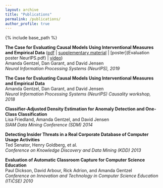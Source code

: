 ```yaml
---
layout: archive
title: "Publications"
permalink: /publications/
author_profile: true
---
```


{% include base_path %}

<!--{% for post in site.publications reversed %}
  {% include archive-single.html %}
{% endfor %}
-->

**The Case for Evaluating Causal Models Using Interventional Measures and Empirical Data** ([pdf](NeurIPS-eval.pdf) | [supplementary material](NeurIPS-eval-supplements.pdf) | [poster](Evaluation poster NeurIPS.pdf) | [video](neurips-2019-video.m4v))  
Amanda Gentzel, Dan Garant, and David Jensen  
*Neural Information Processing Systems (NeurIPS), 2019*

**The Case for Evaluating Causal Models Using Interventional Measures and Empirical Data**  
Amanda Gentzel, Dan Garant, and David Jensen  
*Neural Information Processing Systems (NeurIPS) Causality workshop, 2018*

**Classifier-Adjusted Density Estimation for Anomaly Detection and One-Class Classification**  
Lisa Friedland, Amanda Gentzel, and David Jensen  
*SIAM Data Mining Conference (SDM) 2014*

**Detecting Insider Threats in a Real Corporate Database of Computer Usage Activities**  
Ted Senator, Henry Goldberg, et al.  
*Conference on Knowledge Discovery and Data Mining (KDD) 2013*

**Evaluation of Automatic Classroom Capture for Computer Science Education**  
Paul Dickson, David Arbour, Rick Adrion, and Amanda Gentzel  
*Conference on Innovation and Technology in Computer Science Education (ITiCSE) 2010*
